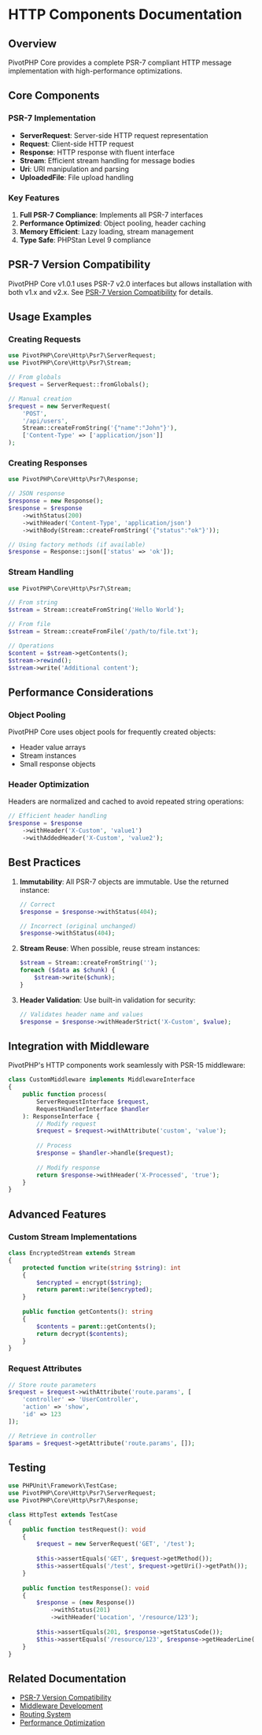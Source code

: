 # HTTP Components Documentation

## Overview

PivotPHP Core provides a complete PSR-7 compliant HTTP message implementation with high-performance optimizations.

## Core Components

### PSR-7 Implementation

- **ServerRequest**: Server-side HTTP request representation
- **Request**: Client-side HTTP request
- **Response**: HTTP response with fluent interface
- **Stream**: Efficient stream handling for message bodies
- **Uri**: URI manipulation and parsing
- **UploadedFile**: File upload handling

### Key Features

1. **Full PSR-7 Compliance**: Implements all PSR-7 interfaces
2. **Performance Optimized**: Object pooling, header caching
3. **Memory Efficient**: Lazy loading, stream management
4. **Type Safe**: PHPStan Level 9 compliance

## PSR-7 Version Compatibility

PivotPHP Core v1.0.1 uses PSR-7 v2.0 interfaces but allows installation with both v1.x and v2.x. See [PSR-7 Version Compatibility](../compatibility/psr7-versions.md) for details.

## Usage Examples

### Creating Requests

```php
use PivotPHP\Core\Http\Psr7\ServerRequest;
use PivotPHP\Core\Http\Psr7\Stream;

// From globals
$request = ServerRequest::fromGlobals();

// Manual creation
$request = new ServerRequest(
    'POST',
    '/api/users',
    Stream::createFromString('{"name":"John"}'),
    ['Content-Type' => ['application/json']]
);
```

### Creating Responses

```php
use PivotPHP\Core\Http\Psr7\Response;

// JSON response
$response = new Response();
$response = $response
    ->withStatus(200)
    ->withHeader('Content-Type', 'application/json')
    ->withBody(Stream::createFromString('{"status":"ok"}'));

// Using factory methods (if available)
$response = Response::json(['status' => 'ok']);
```

### Stream Handling

```php
use PivotPHP\Core\Http\Psr7\Stream;

// From string
$stream = Stream::createFromString('Hello World');

// From file
$stream = Stream::createFromFile('/path/to/file.txt');

// Operations
$content = $stream->getContents();
$stream->rewind();
$stream->write('Additional content');
```

## Performance Considerations

### Object Pooling

PivotPHP Core uses object pools for frequently created objects:

- Header value arrays
- Stream instances
- Small response objects

### Header Optimization

Headers are normalized and cached to avoid repeated string operations:

```php
// Efficient header handling
$response = $response
    ->withHeader('X-Custom', 'value1')
    ->withAddedHeader('X-Custom', 'value2');
```

## Best Practices

1. **Immutability**: All PSR-7 objects are immutable. Use the returned instance:
   ```php
   // Correct
   $response = $response->withStatus(404);
   
   // Incorrect (original unchanged)
   $response->withStatus(404);
   ```

2. **Stream Reuse**: When possible, reuse stream instances:
   ```php
   $stream = Stream::createFromString('');
   foreach ($data as $chunk) {
       $stream->write($chunk);
   }
   ```

3. **Header Validation**: Use built-in validation for security:
   ```php
   // Validates header name and values
   $response = $response->withHeaderStrict('X-Custom', $value);
   ```

## Integration with Middleware

PivotPHP's HTTP components work seamlessly with PSR-15 middleware:

```php
class CustomMiddleware implements MiddlewareInterface
{
    public function process(
        ServerRequestInterface $request,
        RequestHandlerInterface $handler
    ): ResponseInterface {
        // Modify request
        $request = $request->withAttribute('custom', 'value');
        
        // Process
        $response = $handler->handle($request);
        
        // Modify response
        return $response->withHeader('X-Processed', 'true');
    }
}
```

## Advanced Features

### Custom Stream Implementations

```php
class EncryptedStream extends Stream
{
    protected function write(string $string): int
    {
        $encrypted = encrypt($string);
        return parent::write($encrypted);
    }
    
    public function getContents(): string
    {
        $contents = parent::getContents();
        return decrypt($contents);
    }
}
```

### Request Attributes

```php
// Store route parameters
$request = $request->withAttribute('route.params', [
    'controller' => 'UserController',
    'action' => 'show',
    'id' => 123
]);

// Retrieve in controller
$params = $request->getAttribute('route.params', []);
```

## Testing

```php
use PHPUnit\Framework\TestCase;
use PivotPHP\Core\Http\Psr7\ServerRequest;
use PivotPHP\Core\Http\Psr7\Response;

class HttpTest extends TestCase
{
    public function testRequest(): void
    {
        $request = new ServerRequest('GET', '/test');
        
        $this->assertEquals('GET', $request->getMethod());
        $this->assertEquals('/test', $request->getUri()->getPath());
    }
    
    public function testResponse(): void
    {
        $response = (new Response())
            ->withStatus(201)
            ->withHeader('Location', '/resource/123');
            
        $this->assertEquals(201, $response->getStatusCode());
        $this->assertEquals('/resource/123', $response->getHeaderLine('Location'));
    }
}
```

## Related Documentation

- [PSR-7 Version Compatibility](../compatibility/psr7-versions.md)
- [Middleware Development](../middleware/README.md)
- [Routing System](../routing/router.md)
- [Performance Optimization](../../performance/README.md)